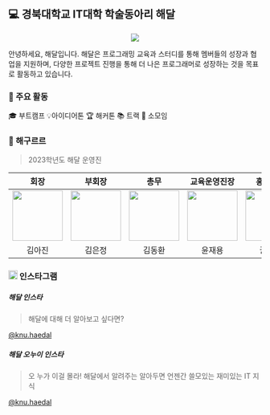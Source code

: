 ## 💻 경북대학교 IT대학 학술동아리 해달
<p align="center"><img src="https://velog.velcdn.com/images/ppocchi/post/32705e61-d376-4af9-886f-c1ee587fb0a6/image.png"></p>
안녕하세요, 해달입니다. 해달은 프로그래밍 교육과 스터디를 통해 멤버들의 성장과 협업을 지원하며, 다양한 프로젝트 진행을 통해 더 나은 프로그래머로 성장하는 것을 목표로 활동하고 있습니다.

### 🚀 주요 활동
🎓 부트캠프 💡아이디어톤 🏆 해커톤 📚 트랙 🔎 소모임

### 👑 해구르르
> 2023학년도 해달 운영진

| 회장 | 부회장 | 총무 | 교육운영진장 | 홍보대장 | 트랙대장 |
| :-----: | :-----: | :-----: | :-----: | :-----: | :-----: |
|[<img src="https://github.com/ppocchi.png" width="100px">](https://github.com/ppocchi) | [<img src="" width="100px">](https://github.com/) |[<img src="https://github.com/gidskql6671.png" width="100px">](https://github.com/gidskql6671) |[<img src="https://github.com/yooonwodyd.png" width="100px">](https://github.com/yooonwodyd) |[<img src="https://github.com/Kwonnaye.png" width="100px">](https://github.com/Kwonnaye) |[<img src="" width="100px">](https://github.com/)| 
| 김아진 | 김은정| 김동환 | 윤재용 | 권나예 | 박기현 |

### <img src="https://velog.velcdn.com/images/ppocchi/post/e586ae51-9913-42e3-b0c3-f27aea691009/image.png" width="18px"> 인스타그램
##### 해달 인스타
> 해달에 대해 더 알아보고 싶다면?

[@knu.haedal](https://www.instagram.com/knu.haedal/)

##### 해달 오누이 인스타
> 오 누가 이걸 몰라! 해달에서 알려주는 알아두면 언젠간 쓸모있는 재미있는 IT 지식

[@knu.haedal](https://www.instagram.com/knu.haedal_it/)

